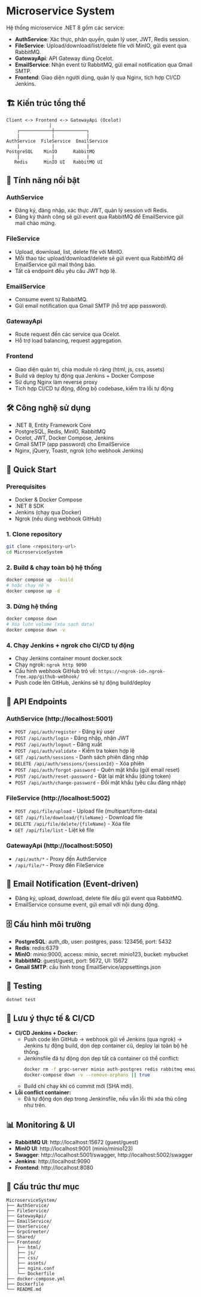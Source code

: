 # Microservice System

Hệ thống microservice .NET 8 gồm các service:
- **AuthService**: Xác thực, phân quyền, quản lý user, JWT, Redis session.
- **FileService**: Upload/download/list/delete file với MinIO, gửi event qua RabbitMQ.
- **GatewayApi**: API Gateway dùng Ocelot.
- **EmailService**: Nhận event từ RabbitMQ, gửi email notification qua Gmail SMTP.
- **Frontend**: Giao diện người dùng, quản lý qua Nginx, tích hợp CI/CD Jenkins.

## 🏗️ Kiến trúc tổng thể

```
Client <-> Frontend <-> GatewayApi (Ocelot)
                |
    ┌────────────┼────────────┐
    |            |            |
AuthService  FileService  EmailService
    |            |            |
PostgreSQL    MinIO      RabbitMQ
    |            |            |
   Redis      MinIO UI   RabbitMQ UI
```

## 🚀 Tính năng nổi bật

### AuthService
- Đăng ký, đăng nhập, xác thực JWT, quản lý session với Redis.
- Đăng ký thành công sẽ gửi event qua RabbitMQ để EmailService gửi mail chào mừng.

### FileService
- Upload, download, list, delete file với MinIO.
- Mỗi thao tác upload/download/delete sẽ gửi event qua RabbitMQ để EmailService gửi mail thông báo.
- Tất cả endpoint đều yêu cầu JWT hợp lệ.

### EmailService
- Consume event từ RabbitMQ.
- Gửi email notification qua Gmail SMTP (hỗ trợ app password).

### GatewayApi
- Route request đến các service qua Ocelot.
- Hỗ trợ load balancing, request aggregation.

### Frontend
- Giao diện quản trị, chia module rõ ràng (html, js, css, assets)
- Build và deploy tự động qua Jenkins + Docker Compose
- Sử dụng Nginx làm reverse proxy
- Tích hợp CI/CD tự động, đồng bộ codebase, kiểm tra lỗi tự động

## 🛠️ Công nghệ sử dụng

- .NET 8, Entity Framework Core
- PostgreSQL, Redis, MinIO, RabbitMQ
- Ocelot, JWT, Docker Compose, Jenkins
- Gmail SMTP (app password) cho EmailService
- Nginx, jQuery, Toastr, ngrok (cho webhook Jenkins)

## 🚀 Quick Start

### Prerequisites
- Docker & Docker Compose
- .NET 8 SDK
- Jenkins (chạy qua Docker)
- Ngrok (nếu dùng webhook GitHub)

### 1. Clone repository
```bash
git clone <repository-url>
cd MicroserviceSystem
```

### 2. Build & chạy toàn bộ hệ thống
```bash
docker compose up --build
# hoặc chạy nền
docker compose up -d
```

### 3. Dừng hệ thống
```bash
docker compose down
# Xóa luôn volume (xóa sạch data)
docker compose down -v
```

### 4. Chạy Jenkins + ngrok cho CI/CD tự động
- Chạy Jenkins container mount docker.sock
- Chạy ngrok: `ngrok http 9090`
- Cấu hình webhook GitHub trỏ về: `https://<ngrok-id>.ngrok-free.app/github-webhook/`
- Push code lên GitHub, Jenkins sẽ tự động build/deploy

## 📡 API Endpoints

### AuthService (http://localhost:5001)
- `POST /api/auth/register` - Đăng ký user
- `POST /api/auth/login` - Đăng nhập, nhận JWT
- `POST /api/auth/logout` - Đăng xuất
- `POST /api/auth/validate` - Kiểm tra token hợp lệ
- `GET /api/auth/sessions` - Danh sách phiên đăng nhập
- `DELETE /api/auth/sessions/{sessionId}` - Xóa phiên
- `POST /api/auth/forgot-password` - Quên mật khẩu (gửi email reset)
- `POST /api/auth/reset-password` - Đặt lại mật khẩu (dùng token)
- `POST /api/auth/change-password` - Đổi mật khẩu (yêu cầu đăng nhập)

### FileService (http://localhost:5002)
- `POST /api/file/upload` - Upload file (multipart/form-data)
- `GET /api/file/download/{fileName}` - Download file
- `DELETE /api/file/delete/{fileName}` - Xóa file
- `GET /api/file/list` - Liệt kê file

### GatewayApi (http://localhost:5050)
- `/api/auth/*` - Proxy đến AuthService
- `/api/file/*` - Proxy đến FileService

## 📨 Email Notification (Event-driven)
- Đăng ký, upload, download, delete file đều gửi event qua RabbitMQ.
- EmailService consume event, gửi email với nội dung động.

## 🗄️ Cấu hình môi trường

- **PostgreSQL**: auth_db, user: postgres, pass: 123456, port: 5432
- **Redis**: redis:6379
- **MinIO**: minio:9000, access: minio, secret: minio123, bucket: mybucket
- **RabbitMQ**: guest/guest, port: 5672, UI: 15672
- **Gmail SMTP**: cấu hình trong EmailService/appsettings.json

## 🧪 Testing

```bash
dotnet test
```

## 📝 Lưu ý thực tế & CI/CD

- **CI/CD Jenkins + Docker:**
  - Push code lên GitHub → webhook gửi về Jenkins (qua ngrok) → Jenkins tự động build, dọn dẹp container cũ, deploy lại toàn bộ hệ thống.
  - Jenkinsfile đã tự động dọn dẹp tất cả container có thể conflict:
    ```sh
    docker rm -f grpc-server minio auth-postgres redis rabbitmq email-service auth-service file-service user-service gateway-api frontend || true
    docker-compose down -v --remove-orphans || true
    ```
  - Build chỉ chạy khi có commit mới (SHA mới).
- **Lỗi conflict container:**
  - Đã tự động dọn dẹp trong Jenkinsfile, nếu vẫn lỗi thì xóa thủ công như trên.

## 📊 Monitoring & UI

- **RabbitMQ UI**: http://localhost:15672 (guest/guest)
- **MinIO UI**: http://localhost:9001 (minio/minio123)
- **Swagger**: http://localhost:5001/swagger, http://localhost:5002/swagger
- **Jenkins**: http://localhost:9090
- **Frontend**: http://localhost:8080

## 📂 Cấu trúc thư mục

```
MicroserviceSystem/
├── AuthService/
├── FileService/
├── GatewayApi/
├── EmailService/
├── UserService/
├── GrpcGreeter/
├── Shared/
├── Frontend/
│   ├── html/
│   ├── js/
│   ├── css/
│   ├── assets/
│   ├── nginx.conf
│   └── Dockerfile
├── docker-compose.yml
├── Dockerfile
└── README.md
```
